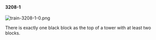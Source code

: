 #### 3208-1
![train-3208-1-0.png](https://github.com/lil-lab/nlvr/raw/master/nlvr/train/images/11/train-3208-1-0.png "train-3208-1-0.png")

There is exactly one black block as the top of a tower with at least two blocks.